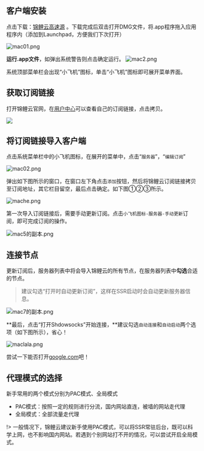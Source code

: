 

## 客户端安装

点击下载：[锦鲤云高速源](https://yun-1256050155.cos.ap-beijing.myqcloud.com/ssr/ssr-mac.dmg) 。下载完成后双击打开DMG文件，将.app程序拖入应用程序内（添加到Launchpad，方便我们下次打开）

![mac01.png](https://i.loli.net/2018/09/23/5ba72a4a1fe8f.png)

**运行.app文件**，如弹出系统警告则点击确定运行。
![mac2.png](https://i.loli.net/2018/09/23/5ba72aa6a88ac.png)

系统顶部菜单栏会出现“小飞机”图标，单击“小飞机”图标即可展开菜单界面。

## 获取订阅链接

打开锦鲤云官网，在[用户中心](https://ssr.koicloud.pw/user)可以查看自己的订阅链接，点击拷贝。

![](https://i.loli.net/2019/12/06/Zk9nJLopcsRfCWA.png)

## 将订阅链接导入客户端

点击系统菜单栏中的小飞机图标，在展开的菜单中，点击“`服务器`”，“`编辑订阅`”

![mac02.png](https://i.loli.net/2018/09/23/5ba72acf48467.png)

弹出如下图所示的窗口，在窗口左下角点击`添加`按钮，然后将锦鲤云订阅链接拷贝至订阅地址，其它栏目留空，最后点击确定。如下图①②③所示。

![mache.png](https://i.loli.net/2018/09/23/5ba72ae1eddcb.png)

第一次导入订阅链接后，需要手动更新订阅。点击`小飞机图标-服务器-手动更新`订阅，即可完成订阅的操作。

![mac5的副本.png](https://i.loli.net/2018/09/23/5ba72af1a04f4.png)
## 连接节点

更新订阅后，服务器列表中将会导入锦鲤云的所有节点，在服务器列表中**勾选**合适的节点。

> 建议勾选“打开时自动更新订阅”，这样在SSR启动时会自动更新服务器信息。


![mac7的副本.png](https://i.loli.net/2018/09/23/5ba72b0a92fa7.png)

**最后，点击“打开Shdowsocks”开始连接，**建议勾选`自动连接`和`自动启动`两个选项（如下图所示），省心！

![maclala.png](https://i.loli.net/2018/09/23/5ba72b1b96428.png)

尝试一下能否打开[google.com](https://www.google.com)吧！

## 代理模式的选择

新手常用的两个模式分别为PAC模式、全局模式

* PAC模式：按照一定的规则进行分流，国内网站直连，被墙的网站走代理
* 全局模式：全部流量走代理

!> 一般情况下，锦鲤云建议新手使用PAC模式，可以将SSR常驻后台，既可以科学上网，也不影响国内网站。若遇到个别网站打不开的情况，可以尝试开启全局模式。




